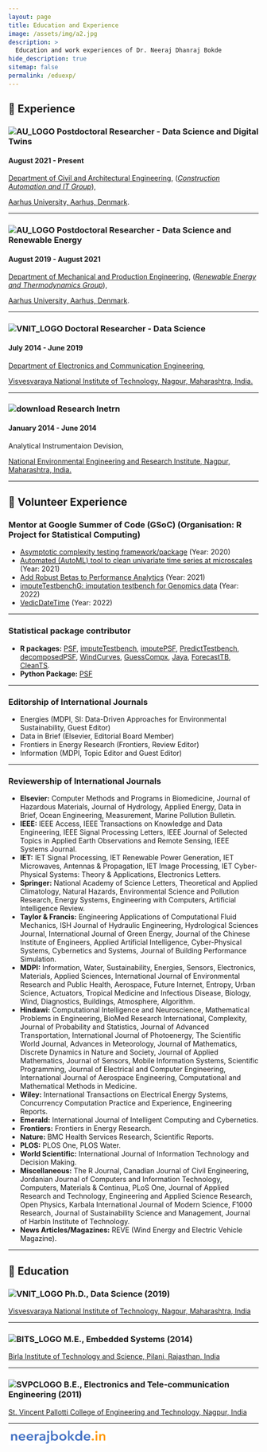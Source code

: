 ```yaml
---
layout: page
title: Education and Experience
image: /assets/img/a2.jpg
description: >
  Education and work experiences of Dr. Neeraj Dhanraj Bokde
hide_description: true
sitemap: false
permalink: /eduexp/
---
```

## :briefcase: Experience 

### ![AU_LOGO](https://user-images.githubusercontent.com/10669836/134785307-902c66e4-a553-4b6c-84dc-7bc2acc04bc3.png) Postdoctoral Researcher - Data Science and Digital Twins
#### August 2021 - Present

[Department of Civil and Architectural Engineering](https://cae.au.dk/en/), (_[Construction Automation and IT Group](https://cae.au.dk/en/research/key-areas-in-research-and-development/design-and-construction/construction-automation-and-information-technologies/)_),

[Aarhus University, Aarhus, Denmark](https://international.au.dk/).

-----


### ![AU_LOGO](https://user-images.githubusercontent.com/10669836/134785307-902c66e4-a553-4b6c-84dc-7bc2acc04bc3.png) Postdoctoral Researcher - Data Science and Renewable Energy
#### August 2019 - August 2021
[Department of Mechanical and Production Engineering](https://mpe.au.dk/en/), (_[Renewable Energy and Thermodynamics Group](https://mpe.au.dk/en/research/key-areas-in-research-and-development/fluid-mechanics-thermodynamics-and-energy-systems/renewable-energy-and-thermodynamics/)_),

[Aarhus University, Aarhus, Denmark](https://international.au.dk/).

---


### ![VNIT_LOGO](https://user-images.githubusercontent.com/10669836/134785347-b3935408-9b04-4232-9e1b-929db6880ac1.png) Doctoral Researcher - Data Science 
#### July 2014 - June 2019
[Department of Electronics and Communication Engineering](https://vnit.ac.in/ece/),

[Visvesvaraya National Institute of Technology, Nagpur, Maharashtra, India.](https://vnit.ac.in/)

---

### ![download](https://user-images.githubusercontent.com/10669836/134785592-5c941240-68bd-4bff-9b06-2ed49298f873.png) Research Inetrn
#### January 2014 - June 2014
Analytical Instrumentaion Devision,

[National Environmental Engineering and Research Institute, Nagpur, Maharashtra, India.](https://www.neeri.res.in/)

---

## :book: Volunteer Experience

### Mentor at Google Summer of Code (GSoC) (Organisation: R Project for Statistical Computing)
* [Asymptotic complexity testing framework/package](https://summerofcode.withgoogle.com/projects/#4887653356404736) (Year: 2020)
* [Automated (AutoML) tool to clean univariate time series at microscales](https://summerofcode.withgoogle.com/projects/#4626948166254592) (Year: 2021)
* [Add Robust Betas to Performance Analytics](https://summerofcode.withgoogle.com/projects/#5412619369840640) (Year: 2021)
* [imputeTestbenchG: imputation testbench for Genomics data](https://github.com/rstats-gsoc/gsoc2022/wiki/imputeTestbenchG\%3A-imputation-testbench-for-Genomics-data) (Year: 2022)
* [VedicDateTime](https://github.com/rstats-gsoc/gsoc2022/wiki/VedicDateTime-(Part-A)}{VedicDateTime) (Year: 2022)

---

### Statistical package contributor
* **R packages:** [PSF](https://cran.r-project.org/package=PSF), [imputeTestbench](https://cran.r-project.org/package=imputeTestbench), [imputePSF](https://cran.r-project.org/package=imputePSF), [PredictTestbench](http://crantastic.org/packages/PredictTestbench), [decomposedPSF](https://cran.r-project.org/package=decomposedPSF), [WindCurves](https://cran.r-project.org/package=WindCurves), [GuessCompx](https://cran.r-project.org/package=GuessCompx), [Jaya](https://cran.r-project.org/package=Jaya), [ForecastTB](https://cran.r-project.org/package=ForecastTB), [CleanTS](https://cran.r-project.org/package=cleanTS).
* **Python Package:** [PSF](https://pypi.org/project/PSF-Py/)

---

### Editorship of International Journals
* Energies (MDPI, SI: Data-Driven Approaches for Environmental Sustainability, Guest Editor)
* Data in Brief (Elsevier, Editorial Board Member)
* Frontiers in Energy Research (Frontiers, Review Editor)
* Information (MDPI, Topic Editor and Guest Editor)

---

### Reviewership of International Journals
* **Elsevier:** Computer Methods and Programs in Biomedicine, Journal of Hazardous Materials,
Journal of Hydrology, Applied Energy, Data in Brief, Ocean Engineering, Measurement, Marine
Pollution Bulletin.
* **IEEE:** IEEE Access, IEEE Transactions on Knowledge and Data Engineering, IEEE Signal Processing Letters,
IEEE Journal of Selected Topics in Applied Earth Observations and Remote Sensing, IEEE Systems Journal.
* **IET:** IET Signal Processing, IET Renewable Power Generation, IET Microwaves, Antennas &
Propagation, IET Image Processing, IET Cyber-Physical Systems: Theory & Applications,
Electronics Letters.
* **Springer:** National Academy of Science Letters, Theoretical and Applied Climatology, Natural
Hazards, Environmental Science and Pollution Research, Energy Systems, Engineering with
Computers, Artificial Intelligence Review.
* **Taylor & Francis:** Engineering Applications of Computational Fluid Mechanics, ISH Journal of
Hydraulic Engineering, Hydrological Sciences Journal, International Journal of Green Energy,
Journal of the Chinese Institute of Engineers, Applied Artificial Intelligence, Cyber-Physical Systems, Cybernetics and Systems,
Journal of Building Performance Simulation.
* **MDPI:** Information, Water, Sustainability, Energies, Sensors, Electronics, Materials, Applied
Sciences, International Journal of Environmental Research and Public Health, Aerospace,
Future Internet, Entropy, Urban Science, Actuators, Tropical Medicine and Infectious Disease, Biology, Wind, Diagnostics, Buildings, Atmosphere,
Algorithm.
* **Hindawi:** Computational Intelligence and Neuroscience, Mathematical Problems in
Engineering, BioMed Research International, Complexity, Journal of Probability and Statistics,
Journal of Advanced Transportation, International Journal of Photoenergy, The Scientific
World Journal,  Advances in Meteorology, Journal
of Mathematics, Discrete Dynamics in Nature and Society, Journal of Applied Mathematics, Journal of
Sensors, Mobile Information Systems, Scientific Programming, Journal of Electrical and Computer Engineering,
International Journal of Aerospace Engineering, Computational and Mathematical Methods in Medicine.
* **Wiley:** International Transactions on Electrical Energy Systems, Concurrency Computation
Practice and Experience, Engineering Reports.
* **Emerald:** International Journal of Intelligent Computing and Cybernetics.
* **Frontiers:** Frontiers in Energy Research.
* **Nature:** BMC Health Services Research, Scientific Reports.
* **PLOS:** PLOS One, PLOS Water.
* **World Scientific:** International Journal of Information Technology and Decision Making.
* **Miscellaneous:** The R Journal, Canadian Journal of Civil Engineering, Jordanian Journal of
Computers and Information Technology, Computers, Materials & Continua, PLoS One, Journal
of Applied Research and Technology, Engineering and Applied Science Research, Open Physics, Karbala International Journal of Modern Science,
F1000 Research, Journal of Sustainability Science and Management, Journal of Harbin Institute of Technology.
* **News Articles/Magazines:** REVE (Wind Energy and Electric Vehicle Magazine).

---

## :school: Education

### ![VNIT_LOGO](https://user-images.githubusercontent.com/10669836/134785353-16c68fdb-cb49-4a86-85cc-cd7c3ccd4546.png) Ph.D., Data Science (2019)
[Visvesvaraya National Institute of Technology, Nagpur, Maharashtra, India](https://vnit.ac.in/)

---

### ![BITS_LOGO](https://user-images.githubusercontent.com/10669836/134785358-070831b1-8fd1-41b6-9d81-edd11e6d9ce1.png) M.E., Embedded Systems (2014)
[Birla Institute of Technology and Science, Pilani, Rajasthan, India](https://www.bits-pilani.ac.in/)

---

### ![SVPCLOGO](https://user-images.githubusercontent.com/10669836/134785471-5c0cf7d9-3263-43ff-bea8-f2f8f54e05cc.jpg) B.E., Electronics and Tele-communication Engineering (2011)
[St. Vincent Pallotti College of Engineering and Technology, Nagpur, India](https://www.stvincentngp.edu.in/)

---

 [<img src="https://raw.githubusercontent.com/neerajdhanraj/NeerajDhanraj/master/images/LOGO.PNG" width="200">](https://www.neerajbokde.in/)
